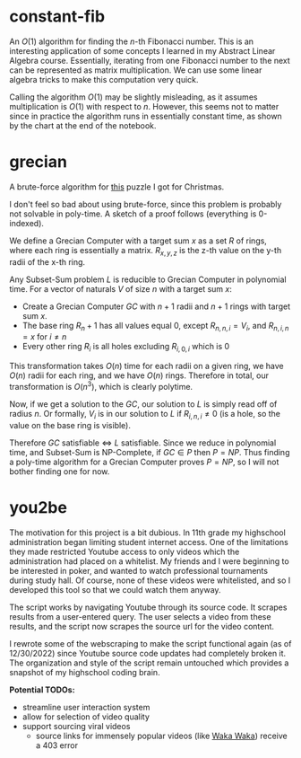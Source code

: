 # constant-fib
An $O(1)$ algorithm for finding the $n$-th Fibonacci number. This is an interesting application of some concepts I learned in my Abstract Linear Algebra course. Essentially, iterating from one Fibonacci number to the next can be represented as matrix multiplication. We can use some linear algebra tricks to make this computation
very quick. 

Calling the algorithm $O(1)$ may be slightly misleading, as it assumes multiplication is $O(1)$ with respect to $n$. However, this seems not to matter since in practice the algorithm runs in essentially constant time, as shown by the chart at the end of the notebook.

# grecian
A brute-force algorithm for [this](https://projectgeniusinc.com/grecian-computer/) puzzle I got for Christmas.

I don't feel so bad about using brute-force, since this problem is probably not solvable in poly-time. A sketch of a proof follows (everything is 0-indexed).

We define a Grecian Computer with a target sum $x$ as a set $R$ of rings, where each ring is essentially a matrix. $R_{x,y,z}$ is the z-th value on the y-th radii of the x-th ring.

Any Subset-Sum problem $L$ is reducible to Grecian Computer in polynomial time. For a vector of naturals $V$ of size $n$ with a target sum $x$:
- Create a Grecian Computer $GC$ with $n+1$ radii and $n+1$ rings with target sum $x$.
- The base ring $R_n+1$ has all values equal $0$, except $R_{n,n,i} = V_i$, and $R_{n,i,n} = x$ for $i \neq n$
- Every other ring $R_i$ is all holes excluding $R_{i,0,i}$ which is $0$

This transformation takes $O(n)$ time for each radii on a given ring, we have $O(n)$ radii for each ring, and we have $O(n)$ rings. Therefore in total, our transformation is $O(n^3)$, which is clearly polytime.

Now, if we get a solution to the $GC$, our solution to $L$ is simply read off of radius $n$. Or formally, $V_i$ is in our solution to $L$ if $R_{i,n,i} \neq 0$ (is a hole, so the value on the base ring is visible).

Therefore $GC$ satisfiable $\iff$ $L$ satisfiable. Since we reduce in polynomial time, and Subset-Sum is NP-Complete, if $GC\in{P}$ then $P=NP$. Thus finding a poly-time algorithm for a Grecian Computer proves $P=NP$, so I will not bother finding one for now.

# you2be
The motivation for this project is a bit dubious. In 11th grade my highschool administration began limiting student internet access. One of the limitations they made restricted Youtube access to only videos which the administration had placed on a whitelist. My friends and I were beginning to be interested in poker, and wanted to watch professional tournaments during study hall. Of course, none of these videos were whitelisted, and so I developed this tool so that we could watch them anyway.

The script works by navigating Youtube through its source code. It scrapes results from a user-entered query. The user selects a video from these results, and the script now scrapes the source url for the video content. 

I rewrote some of the webscraping to make the script functional again (as of 12/30/2022) since Youtube source code updates had completely broken it. The organization and style of the script remain untouched which provides a snapshot of my highschool coding brain.

 **Potential TODOs:**
- streamline user interaction system
- allow for selection of video quality
- support sourcing viral videos
  - source links for immensely popular videos (like [Waka Waka](https://www.youtube.com/watch?v=pRpeEdMmmQ0)) receive a 403 error 
